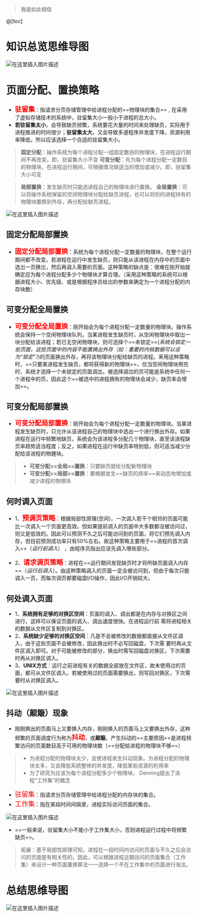 ﻿> 我是如此相信

@[toc]
# 知识总览思维导图
![在这里插入图片描述](https://img-blog.csdnimg.cn/20210713113805573.png?x-oss-process=image/watermark,type_ZmFuZ3poZW5naGVpdGk,shadow_10,text_aHR0cHM6Ly9ibG9nLmNzZG4ubmV0L1F1YW50dW1Zb3U=,size_16,color_FFFFFF,t_70)
# 页面分配、置换策略
- <font color=red size=4>**驻留集**</font>：指请求分页存储管理中给进程分配的==物理块的集合== , 在采用了虚拟存储技术的系统中，驻留集大小一般小于进程的总大小。
- **若驻留集太小**，会导致缺页频繁，系统要花大量的时间来处理缺页，实际用于进程推进的时间很少；**驻留集太大**，又会导致多道程序并发度下降，资源利用率降低。所以应该选择一个合适的驻留集大小。

> **固定分配**：操作系统为每个进程分配一组固定数目的物理块，在进程运行期间不再改变。即，驻留集大小不变
**可变分配**：先为每个进程分配一定数目的物理块，在进程运行期间，可根据情况做适当的增加或减少。即，驻留集大小可变
 

> **局部置换**：发生缺页时只能选进程自己的物理块进行置换。
> **全局置换**：可以将操作系统保留的空闲物理块分配给缺页进程，也可以将別的进程持有的物理块置换到外存，再分配给缺页进程。

![在这里插入图片描述](https://img-blog.csdnimg.cn/20210713115312785.png?x-oss-process=image/watermark,type_ZmFuZ3poZW5naGVpdGk,shadow_10,text_aHR0cHM6Ly9ibG9nLmNzZG4ubmV0L1F1YW50dW1Zb3U=,size_16,color_FFFFFF,t_70)
## 固定分配局部置换
- <font color=red size=4>**固定分配局部置换**</font>：系统为每个进程分配一定数量的物理块，在整个运行期间都不改变。若进程在运行中发生缺页，则只能从该进程在内存中的页面中选岀一页换岀，然后再调入需要的页面。这种策略的缺点是：很难在刚开始就确定应为每个进程分配多少个物理块才算合理。（采用这种策略的系统可以根据进程大小、优先级、或是根据程序员给岀的参数来确定为一个进程分配的内存块数）

## 可变分配全局置换
- <font color=red size=4>**可变分配全局置换**</font>：刚开始会为每个进程分配一定数量的物理块。操作系统会保持一个空闲物理块队列。当某进梐发生缺页时，从空闲物理块中取岀一块分配给该进程；若已无空闲物理块，则可选择个==未锁定==(*系统会锁定一些页面，这些页面中的内容不能置换出外存（如：重要的内核数据可以设为“锁定”）*)的页面换出外存，再将该物理块分配给缺页的进程。釆用这种策略时，==只要某进程发生缺页，都将获得新的物理块==，仅当空闲物理块用完时，系统才选择一个未锁定的页面调岀。被选择调岀的页可能是系统中任何一个进程中的页，因此这个==被选中的进程拥有的物理块会减少，缺页率会增加==。

## 可变分配局部置换
- <font color=red size=4>**可变分配局部置换**</font>：刚开始会为每个进程分配一定数量的物理块。当某进程发生缺页时，只允许从该进程自己的物理块中选出一个进行换出外存。如果进程在运行中频繁地缺页，系统会为该进程多分配几个物理块，直至该进程缺页率趋势适当程度；反之，如果进程在运行中缺页率特别低，则可适当减少分配给该进程的物娌块。


> - **可变分配==全局==置换**：只要缺页就给分配新物理块
> - **可变分配==局部==置换**：要根据发生==缺页的频率==来动态地增加或减少进程的物理块


## 何时调入页面
- 1、<font color=red size=4>**预调页策略**</font>：根据局部性原理(空间)，一次调入若干个相邻的页面可能比一次调入一个页面更高效。但如果提前调入的页面中大多数都没被访问过，则又是低效的。因此可以预测不久之后可能访问到的页面，将它们预先调入内存，但目前预测成功率只有50%左右。故这种策略主要用于==进程的首次调入==（*运行前调入*） ，由程序员指出应该先调入哪些部分。

- 2、<font color=red size=4>**请求调页策略**</font>：进程在==运行期间发现缺页时才将所缺页面调入内存==（*运行后调入*）。由这种策略调入的页面一定会被访问到，但由于每次只能调入一页，而每次调页都要磁盘I/O操作，因此I/O开销较大。

## 何处调入页面
- 1、**系统拥有足够的对换区空间**：页面的调入、调出都是在内存与对换区之间进行，这样可以保证页面的调入、调出速度很快。在进程运行前
需将进程相关的数据从文件区复制到对换区。
- 2、**系统缺少足够的对换区空间**：凡是不会被修改的数据都直接从文件区调入，由于这些页面不会被修改，因此换出时不必写回磁盘，下次需
要时再从文件区调入即可。对于可能被修改的部分，换出时需写回磁盘对换区，下次需要时再从对换区调入。
- 3、**UNIX方式**：运行之前进程有关的数据全部放在文件区，故未使用过的页面，都可从文件区调入。若被使用过的页面需要换出，则写回对换区，下次需要时从对换区调入。

![在这里插入图片描述](https://img-blog.csdnimg.cn/20210713153139977.png?x-oss-process=image/watermark,type_ZmFuZ3poZW5naGVpdGk,shadow_10,text_aHR0cHM6Ly9ibG9nLmNzZG4ubmV0L1F1YW50dW1Zb3U=,size_16,color_FFFFFF,t_70)
## 抖动（颠簸）现象
- 刚刚换出的页面马上又要换入内存，刚刚换入的页面马上又要换出外存，这种频繁的页面调度行为称为<font color=red size=4>**抖动**</font>，或**颠簸**。产生抖动的==主要原因==是进程频繁访问的页面数目高于可用的物理块数（==分配给进程的物理块不够==）

> - 为进程分配的物理块太少，会使进程发生抖动现象。为进程分配的物理块太多，又会降低系统整体的并发度，降低某些资源的利用率
> - 为了研究为应该为每个进程分配多少个物理块， Denning提出了进程“工作集”的概念


- <font color=red size=4>驻留集</font>：指请求分页存储管理中给进程分配的内存块的集合。
- <font color=red size=4>工作集</font>：指在某段时间间隔里，进程实际访问页面的集合。

![在这里插入图片描述](https://img-blog.csdnimg.cn/2021071315393785.png?x-oss-process=image/watermark,type_ZmFuZ3poZW5naGVpdGk,shadow_10,text_aHR0cHM6Ly9ibG9nLmNzZG4ubmV0L1F1YW50dW1Zb3U=,size_16,color_FFFFFF,t_70)
- ==一般来说，驻留集大小不能小于工作集大小，否则进程运行过程中将频繁缺页==。

> 拓展：基于局部性原理可知，进程在一段时间内访问的页面与不久之后会访问的页面是有相关性的。因此，可以根据进程近期访问的页面集合（工作集）来设计一种页面置换算法一一选择一个不在工作集中的页面进行淘汰。

# 总结思维导图
![在这里插入图片描述](https://img-blog.csdnimg.cn/2021071315425914.png?x-oss-process=image/watermark,type_ZmFuZ3poZW5naGVpdGk,shadow_10,text_aHR0cHM6Ly9ibG9nLmNzZG4ubmV0L1F1YW50dW1Zb3U=,size_16,color_FFFFFF,t_70)

